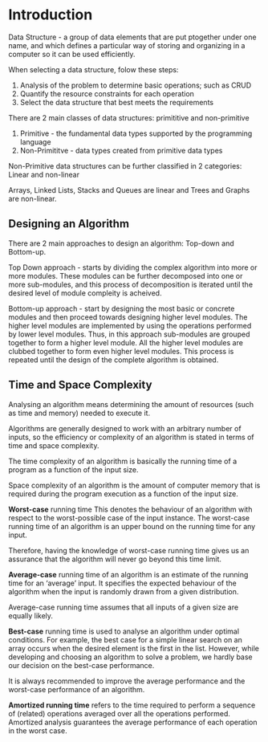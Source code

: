 # Introduction

Data Structure - a group of data elements that are put ptogether under one name, and which defines a particular way of storing and organizing in a computer so it can be used efficiently.

When selecting a data structure, folow these steps:
1. Analysis of the problem to determine basic operations; such as CRUD
2. Quantify the resource constraints for each operation
3. Select the data structure that best meets the requirements

There are 2 main classes of data structures: primititive and non-primitive
1. Primitive - the fundamental data types supported by the programming language
2. Non-Primititve - data types created from primitive data types

Non-Primitive data structures can be further classified in 2 categories: Linear and non-linear

Arrays, Linked Lists, Stacks and Queues are linear and Trees and Graphs are non-linear.

## Designing an Algorithm

There are 2 main approaches to design an algorithm: Top-down and Bottom-up.

Top Down approach - starts by dividing the complex algorithm into more or more modules. These modules can be further decomposed into one or more sub-modules, and this process of decomposition is iterated until the desired level of module compleity is acheived. 

Bottom-up approach - start by designing the most basic or concrete modules and then proceed towards designing higher level modules. The higher level modules are implemented by using the operations performed by lower level modules. Thus, in this approach sub-modules are grouped together to form a higher level module. All the higher level modules are clubbed together to form even higher level modules. This process is repeated until the design of the complete algorithm is obtained.

## Time and Space Complexity
Analysing an algorithm means determining the amount of resources (such as time and memory)
needed to execute it. 

Algorithms are generally designed to work with an arbitrary number of inputs, so the efficiency or complexity of an algorithm is stated in terms of time and space complexity.

The time complexity of an algorithm is basically the running time of a program as a function of the input size. 

Space complexity of an algorithm is the amount of computer memory that is required during the program execution as a function of the input size.


**Worst-case** running time This denotes the behaviour of an algorithm with respect to the worst-possible case of the input instance. The worst-case running time of an algorithm is an upper bound on the running time for any input. 

Therefore, having the knowledge of worst-case running time gives us an assurance that the algorithm will never go beyond this time limit.

**Average-case** running time of an algorithm is an estimate of the running time for an ‘average’ input. It specifies the expected behaviour of the algorithm when the input is randomly drawn from a given distribution. 

Average-case running time assumes that all inputs of a given size are equally likely.

**Best-case** running time is used to analyse an algorithm under optimal conditions. For example, the best case for a simple linear search on an array occurs when the desired element is the first in the list. However, while developing and choosing an algorithm to solve a problem, we hardly base our decision on the best-case performance. 

It is always recommended to improve the average performance and the worst-case performance of an algorithm.

**Amortized running time** refers to the time required to perform a sequence of (related) operations averaged over all the operations performed. Amortized analysis guarantees the average performance of each operation in the worst case.



